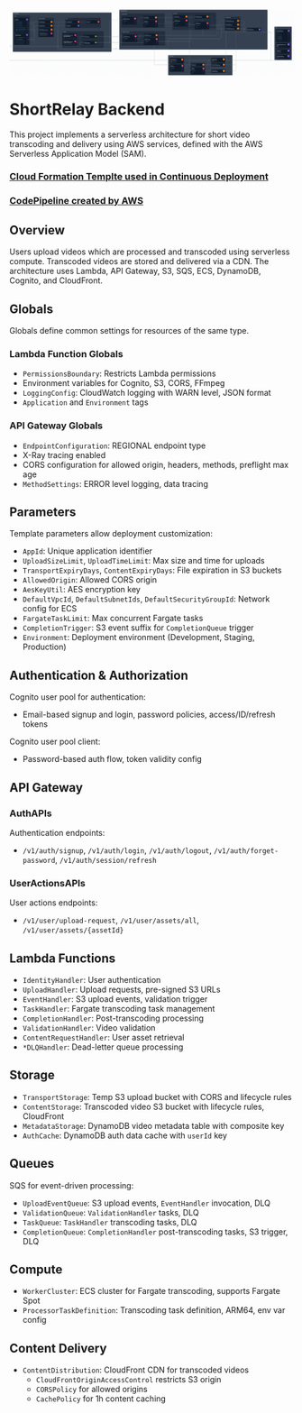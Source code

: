 ![alt text](./docs/infra.png)

# ShortRelay Backend

This project implements a serverless architecture for short video transcoding and delivery using AWS services, defined with the AWS Serverless Application Model (SAM).
### [Cloud Formation Templte used in Continuous Deployment](./infrastructure/docs/backend.yml)
### [CodePipeline created by AWS](./infrastructure/docs/pipeline.png)

## Overview

Users upload videos which are processed and transcoded using serverless compute. Transcoded videos are stored and delivered via a CDN. The architecture uses Lambda, API Gateway, S3, SQS, ECS, DynamoDB, Cognito, and CloudFront.

## Globals

Globals define common settings for resources of the same type.

### Lambda Function Globals
- `PermissionsBoundary`: Restricts Lambda permissions
- Environment variables for Cognito, S3, CORS, FFmpeg
- `LoggingConfig`: CloudWatch logging with WARN level, JSON format
- `Application` and `Environment` tags

### API Gateway Globals 
- `EndpointConfiguration`: REGIONAL endpoint type
- X-Ray tracing enabled
- CORS configuration for allowed origin, headers, methods, preflight max age
- `MethodSettings`: ERROR level logging, data tracing

## Parameters

Template parameters allow deployment customization:

- `AppId`: Unique application identifier
- `UploadSizeLimit`, `UploadTimeLimit`: Max size and time for uploads
- `TransportExpiryDays`, `ContentExpiryDays`: File expiration in S3 buckets
- `AllowedOrigin`: Allowed CORS origin
- `AesKeyUtil`: AES encryption key
- `DefaultVpcId`, `DefaultSubnetIds`, `DefaultSecurityGroupId`: Network config for ECS
- `FargateTaskLimit`: Max concurrent Fargate tasks
- `CompletionTrigger`: S3 event suffix for `CompletionQueue` trigger
- `Environment`: Deployment environment (Development, Staging, Production)

## Authentication & Authorization

Cognito user pool for authentication:
- Email-based signup and login, password policies, access/ID/refresh tokens

Cognito user pool client:
- Password-based auth flow, token validity config

## API Gateway

### AuthAPIs
Authentication endpoints:
- `/v1/auth/signup`, `/v1/auth/login`, `/v1/auth/logout`, `/v1/auth/forget-password`, `/v1/auth/session/refresh`

### UserActionsAPIs
User actions endpoints:  
- `/v1/user/upload-request`, `/v1/user/assets/all`, `/v1/user/assets/{assetId}`

## Lambda Functions

- `IdentityHandler`: User authentication 
- `UploadHandler`: Upload requests, pre-signed S3 URLs  
- `EventHandler`: S3 upload events, validation trigger
- `TaskHandler`: Fargate transcoding task management
- `CompletionHandler`: Post-transcoding processing
- `ValidationHandler`: Video validation
- `ContentRequestHandler`: User asset retrieval
- `*DLQHandler`: Dead-letter queue processing

## Storage

- `TransportStorage`: Temp S3 upload bucket with CORS and lifecycle rules
- `ContentStorage`: Transcoded video S3 bucket with lifecycle rules, CloudFront
- `MetadataStorage`: DynamoDB video metadata table with composite key
- `AuthCache`: DynamoDB auth data cache with `userId` key

## Queues

SQS for event-driven processing:

- `UploadEventQueue`: S3 upload events, `EventHandler` invocation, DLQ
- `ValidationQueue`: `ValidationHandler` tasks, DLQ
- `TaskQueue`: `TaskHandler` transcoding tasks, DLQ
- `CompletionQueue`: `CompletionHandler` post-transcoding tasks, S3 trigger, DLQ

## Compute

- `WorkerCluster`: ECS cluster for Fargate transcoding, supports Fargate Spot  
- `ProcessorTaskDefinition`: Transcoding task definition, ARM64, env var config

## Content Delivery

- `ContentDistribution`: CloudFront CDN for transcoded videos
  - `CloudFrontOriginAccessControl` restricts S3 origin
  - `CORSPolicy` for allowed origins
  - `CachePolicy` for 1h content caching
